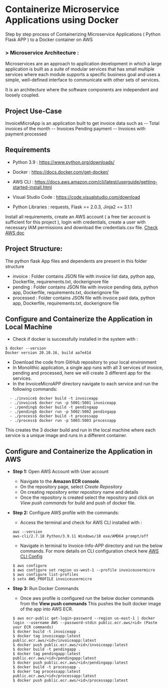 # Containerize Microservice Applications using Docker

Step by step process of Containerizing Microservice Applications ( Python Flask APP ) to a Docker container on AWS
### > Microservice Architecture : 

Microservices are an approach to application development in which a large application is built as a suite of modular services that has small multiple services where each module supports a specific business goal and uses a simple, well-defined interface to communicate with other sets of services.

It is an architecture where the software components are independent and loosely coupled.

## Project Use-Case
InvoiceMicroApp is an application built to get invoice data such as
-- Total invoices of the month
-- Invoices Pending payment
-- Invoices with payment processed

## Requirements

- Python 3.9 : https://www.python.org/downloads/

- Docker : https://docs.docker.com/get-docker/

- AWS CLI : https://docs.aws.amazon.com/cli/latest/userguide/getting-started-install.html

- Visual Studio Code : https://code.visualstudio.com/download

- Python Libraries : requests, Flask == 2.0.3, Jinja2 == 3.1.1

Install all requirements, create an AWS account ( a free tier account is sufficient for this project ), login with credentials, create a user with necessary IAM permissions and download the credentials.csv file. [Check AWS doc](https://docs.aws.amazon.com/IAM/latest/UserGuide/id_users_create.html)

## Project Structure:
The python flask App files and dependents are present in this folder structure
- invoice : Folder contains JSON file with invoice list data, python app, Dockerfile, requirements.txt, dockerignore file
- pending : Folder contains JSON file with invoice pending data, python app, Dockerfile, requirements.txt, dockerignore file
- processed : Folder contains JSON file with invoice paid data, python app, Dockerfile, requirements.txt, dockerignore file

## Configure and Containerize the Application in Local Machine
- Check if docker is successfully installed in the system with : 
```
$ docker --version 
Docker version 20.10.16, build aa7e414
```
- Download the code from GitHub repository to your local environment
- In Monolithic application, a single app runs with all 3 services of invoice, pending and processed, here we will create 3 different app for the services.
- In the InvoiceMicroAPP directory navigate to each service and run the following commands:
```
  - ./invoice$ docker build -t invoiceapp
  - ./invoice$ docker run -p 5001:5001 invoiceapp
  - ./pending$ docker build -t pendingapp
  - ./pending$ docker run -p 5002:5002 pendingapp
  - ./process$ docker build -t processapp
  - ./process$ docker run -p 5003:5003 processapp
 ```
 This creates the 3 docker build and run in the local machine where each service is a unique image and runs in a different container.

## Configure and Containerize the Application in AWS
- **Step 1:** Open AWS Account with User account
  - Navigate to the **Amazon ECR console**.
  - On the repository page, select *Create Repository* 
  - On creating repository enter repository name and details
  - Once the repository is created select the repository and click on *View push commands* for build and push of docker file.
  
- **Step 2:** Configure AWS profile with the commands:
  - Access the terminal and check for AWS CLI installed with : 
  ```
  aws --version
  aws-cli/2.7.18 Python/3.9.11 Windows/10 exe/AMD64 prompt/off
  ```
  - Navigate in terminal to Invoice-Info-APP directory and run the below commands.
  For more details on CLI configuration check here [AWS CLI Config](https://docs.aws.amazon.com/cli/latest/userguide/cli-configure-quickstart.html#cli-configure-quickstart-precedence)
  ```
  $ aws configure
  $ aws configure set region us-west-1 --profile invoiceusermicro
  $ aws configure list-profiles
  $ setx AWS_PROFILE invoiceusermicro
  ```
  
- **Step 3:** Run Docker Commands 
  - Once aws profile is configured run the below docker commands from the **View push commands**  This pushes the built docker image of the app into AWS ECR.
  ```
  $ aws ecr-public get-login-password --region us-east-1 | docker login --username AWS --password-stdin public.ecr.aws/<id> (Paste your ECR commands)
  $ docker build -t invoiceapp .
  $ docker tag invoiceapp:latest public.ecr.aws/<id>/invoiceapp:latest
  $ docker push public.ecr.aws/<id>/invoiceapp:latest
  $ docker build -t pendingapp .
  $ docker tag pendingapp:latest public.ecr.aws/<id>/pendingapp:latest
  $ docker push public.ecr.aws/<id>/pendingapp:latest
  $ docker build -t processapp .
  $ docker tag processapp:latest public.ecr.aws/<id>/processapp:latest
  $ docker push public.ecr.aws/<id>/processapp:latest
  ``` 
 




